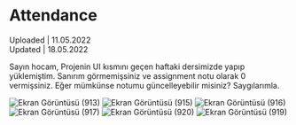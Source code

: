 # Attendance
Uploaded | 11.05.2022  
Updated | 18.05.2022

Sayın hocam, Projenin UI kısmını geçen haftaki dersimizde yapıp yüklemiştim. Sanırım görmemişsiniz ve assignment notu olarak 0 vermişsiniz. Eğer mümkünse notumu güncelleyebilir misiniz? Saygılarımla.  

![Ekran Görüntüsü (913)](https://user-images.githubusercontent.com/100772202/168996408-5bf80fbc-a1d1-43e4-9215-18f460a31671.png)
![Ekran Görüntüsü (915)](https://user-images.githubusercontent.com/100772202/168996371-96febdf8-ab31-4c62-af5a-bfaad6535fa7.png)
![Ekran Görüntüsü (916)](https://user-images.githubusercontent.com/100772202/168996435-9f88451d-4f01-4948-80a0-c7e8486bc339.png)
![Ekran Görüntüsü (917)](https://user-images.githubusercontent.com/100772202/168996456-fda85383-61f0-4563-b90a-86e857e95473.png)
![Ekran Görüntüsü (920)](https://user-images.githubusercontent.com/100772202/169143056-8a4a45fe-bd8e-46bd-9ead-3d5d67b6d1cb.png)
![Ekran Görüntüsü (919)](https://user-images.githubusercontent.com/100772202/169143035-44f4e63a-e133-427a-9281-e5da1f9405d7.png)

